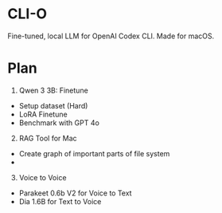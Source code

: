 # CLI-O

Fine-tuned, local LLM for OpenAI Codex CLI. Made for macOS.

# Plan

1. Qwen 3 3B: Finetune

- Setup dataset (Hard)
- LoRA Finetune
- Benchmark with GPT 4o

2. RAG Tool for Mac

- Create graph of important parts of file system
-

3. Voice to Voice

- Parakeet 0.6b V2 for Voice to Text
- Dia 1.6B for Text to Voice
